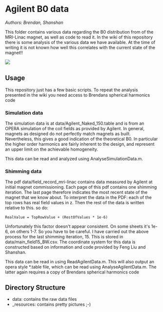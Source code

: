 # Agilent B0 data

*Authors: Brendan, Shanshan*

This folder contains various data regarding the B0 distribution from of the MRI-Linac magnet, as well as code to read it. In the wiki of this repository there is some analysis of the various data we have available.
At the time of writing it is not known how well this correlates with the current state of the magnet!! 

![](\_resources\5thOrder_3D.png)


## Usage

This repository just has a few basic scripts. To repeat the analysis presented in the wiki you need access to Brendans spherical harmonics code

### Simulation data

The simulation data is at data/Agilent_Naked_150.table and is from an OPERA simulation of the coil fields as provided by Agilent. In general, magnets as designed do not perfectly match magnets as built. Nevertheless, this gives a good indication of the theoretical B0. In particular the higher order harmonics are fairly inherent to the design, and represent an upper limit on the achievable homogeneity.

This data can be read and analyzed using AnalyseSimulationData.m.

### Shimming data

The pdf data/field_record_mri-linac contains data measured by Agilent at initial magnet commissioning. Each page of this pdf contains one shimming iteration. The last page therefore indicates the most recent state of the magnet that we know about. To interpret the data in the PDF: each of the top rows has real field values in z. Then the rest of the data is written relative to this. so do:

	RealValue = TopRowValue + (RestOfValues * 1e-6)

Unfortunately this factor doesn't appear consistent. On some sheets it's 1e-6, on others 1-7. So you have to be careful. I have carried out the above process for the last shimming iteration, 15. This is stored in data/main_field15_BW.csv. The coordinate system for this data is constructed based on information and code provided by Feng Liu and Shanshan.

This data can be read in using ReadAgilentData.m. This will also output an opera style *.table file, which can be read using AnalyseAgilentData.m. The latter again requires a copy of Brendans spherical harmonics code

## Directory Structure

- data: contains the raw data files
- _resources: contains pretty pictures ;-)

